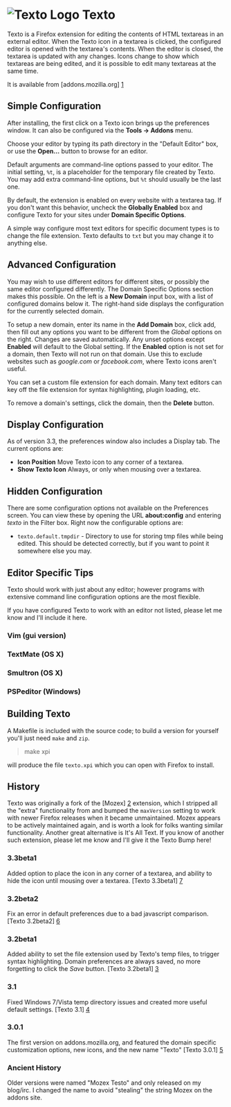 # ![Texto Logo](http://hopson.ws/texto/icon.png) Texto


Texto is a Firefox extension for editing the contents of HTML textareas in an
external editor.  When the Texto icon in a textarea is clicked, the configured
editor is opened with the textarea's contents.  When the editor is closed, the
textarea is updated with any changes.  Icons change to show which textareas are
being edited, and it is possible to edit many textareas at the same time.

It is available from [addons.mozilla.org] [1]

## Simple Configuration

After installing, the first click on a Texto icon brings up the preferences
window.  It can also be configured via the **Tools -> Addons** menu.

Choose your editor by typing its path directory in the "Default Editor" box, or
use the **Open...** button to browse for an editor.

Default arguments are command-line options passed to your editor.  The initial
setting, `%t`, is a placeholder for the temporary file created by Texto.  You may
add extra command-line options, but `%t` should usually be the last one.

By default, the extension is enabled on every website with a textarea tag.
If you don't want this behavior, uncheck the **Globally Enabled** box and
configure Texto for your sites under **Domain Specific Options**.

A simple way configure most text editors for specific document types is to
change the file extension.  Texto defaults to `txt` but you may change it to
anything else.

## Advanced Configuration

You may wish to use different editors for different sites, or possibly the same
editor configured differently.  The Domain Specific Options section makes this
possible.  On the left is a **New Domain** input box, with a list of configured
domains below it.  The right-hand side displays the configuration for the
currently selected domain.

To setup a new domain, enter its name in the **Add Domain** box, click add, then
fill out any options you want to be different from the *Global* options on the
right.  Changes are saved automatically.  Any unset options except **Enabled**
will default to the Global setting.  If the **Enabled** option is not set for a
domain, then Texto will not run on that domain.  Use this to exclude websites
such as *google.com* or *facebook.com*, where Texto icons aren't useful.

You can set a custom file extension for each domain.  Many text editors can key
off the file extension for syntax highlighting, plugin loading, etc.

To remove a domain's settings, click the domain, then the **Delete** button.

## Display Configuration

As of version 3.3, the preferences window also includes a Display tab.  The
current options are:

 * **Icon Position** Move Texto icon to any corner of a textarea.
 * **Show Texto Icon** Always, or only when mousing over a textarea.

## Hidden Configuration

There are some configuration options not available on the Preferences screen.
You can view these by opening the URL **about:config** and entering *texto* in
the Filter box.  Right now the configurable options are:

* `texto.default.tmpdir` - Directory to use for storing tmp files while being
  edited.  This should be detected correctly, but if you want to point it
  somewhere else you may.

## Editor Specific Tips

Texto should work with just about any editor; however programs with extensive
command line configuration options are the most flexible.

If you have configured Texto to work with an editor not listed, please let me
know and I'll include it here.

### Vim (gui version)
### TextMate (OS X)
### Smultron (OS X)
### PSPeditor (Windows)

## Building Texto ##

A Makefile is included with the source code; to build a version for yourself
you'll just need `make` and `zip`.

> make xpi

will produce the file `texto.xpi` which you can open with Firefox to install.

## History
Texto was originally a fork of the [Mozex] [2] extension, which I stripped all the
"extra" functionality from and bumped the `maxVersion` setting to work with
newer Firefox releases when it became unmaintained.  Mozex appears to be
actively maintained again, and is worth a look for folks wanting similar
functionality.  Another great alternative is It's All Text.  If you know of
another such extension, please let me know and I'll give it the Texto Bump
here!

### 3.3beta1

Added option to place the icon in any corner of a textarea, and ability to hide
the icon until mousing over a textarea. [Texto 3.3beta1] [7]

### 3.2beta2

Fix an error in default preferences due to a bad javascript comparison.
[Texto 3.2beta2] [6]

### 3.2beta1

Added ability to set the file extension used by Texto's temp files, to trigger
syntax highlighting.  Domain preferences are always saved, no more forgetting
to click the *Save* button. [Texto 3.2beta1] [3]

### 3.1

Fixed Windows 7/Vista temp directory issues and created more useful default
settings. [Texto 3.1] [4]

### 3.0.1

The first version on addons.mozilla.org, and featured the domain specific
customization options, new icons, and the new name "Texto" [Texto 3.0.1] [5]

### Ancient History

Older versions were named "Mozex Testo" and only released on my blog/irc.  I
changed the name to avoid "stealing" the string Mozex on the addons site.

[1]: https://addons.mozilla.org/firefox/addon/73747 "Texto on AMO"
[2]: http://mozex.mozdev.org/ "Mozex"
[3]: http://hopson.ws/texto/texto-3.2.0.xpi "Texto 3.2"
[4]: http://hopson.ws/texto/texto-3.1.1.xpi "Texto 3.1"
[5]: http://hopson.ws/texto/texto-3.0.1.xpi "Texto 3.0.1"
[6]: http://hopson.ws/texto/texto-3.2beta2.xpi "Texto 3.2beta2"
[7]: http://hopson.ws/texto/texto-3.3beta1.xpi "Texto 3.3beta1"



<!-- vim:set syntax=mkd ts=4 sw=4 sts=4 expandtab: -->
